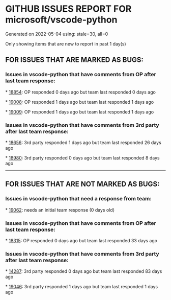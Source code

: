 
# GITHUB ISSUES REPORT FOR microsoft/vscode-python


Generated on 2022-05-04 using: stale=30, all=0


Only showing items that are new to report in past 1 day(s)


## FOR ISSUES THAT ARE MARKED AS BUGS:


### Issues in vscode-python that have comments from OP after last team response:


\* [18854](https://github.com/microsoft/vscode-python/issues/18854 "VSCode debugger looks for python in a directory that does not exist even though python is being run from another environment that is active"): OP responded 0 days ago but team last responded 0 days ago

\* [19008](https://github.com/microsoft/vscode-python/issues/19008 "language servers aren't changing after several times if using Jedi and Python 2.7"): OP responded 1 days ago but team last responded 1 days ago

\* [19009](https://github.com/microsoft/vscode-python/issues/19009 "Only see starting Jedi language server for one of multiple folders"): OP responded 1 days ago but team last responded 1 days ago

### Issues in vscode-python that have comments from 3rd party after last team response:


\* [18656](https://github.com/microsoft/vscode-python/issues/18656 "Pytest discovery stuck in Output panel"): 3rd party responded 1 days ago but team last responded 26 days ago

\* [18980](https://github.com/microsoft/vscode-python/issues/18980 "Conda processes left running"): 3rd party responded 0 days ago but team last responded 8 days ago

---

## FOR ISSUES THAT ARE NOT MARKED AS BUGS:


### Issues in vscode-python that need a response from team:


\* [19062](https://github.com/microsoft/vscode-python/issues/19062 "Python pre-release notification won't go away on codespaces"): needs an initial team response (0 days old)

### Issues in vscode-python that have comments from OP after last team response:


\* [18315](https://github.com/microsoft/vscode-python/issues/18315 "execSelectionInTerminal to run in now active terminal"): OP responded 0 days ago but team last responded 33 days ago

### Issues in vscode-python that have comments from 3rd party after last team response:


\* [14287](https://github.com/microsoft/vscode-python/issues/14287 "Activate selected directory's environment within a multi-root workspace with different environments"): 3rd party responded 0 days ago but team last responded 83 days ago

\* [19046](https://github.com/microsoft/vscode-python/issues/19046 "Support for VS Code Testing - Auto Run"): 3rd party responded 1 days ago but team last responded 1 days ago
